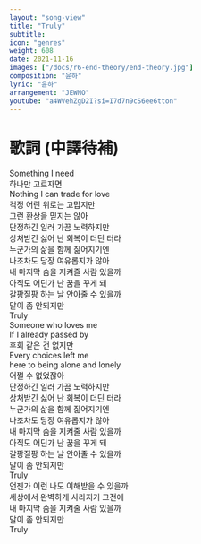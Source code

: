 ```yaml
---
layout: "song-view"
title: "Truly"
subtitle:
icon: "genres"
weight: 608
date: 2021-11-16
images: ["/docs/r6-end-theory/end-theory.jpg"]
composition: "윤하"
lyric: "윤하"
arrangement: "JEWNO"
youtube: "a4WVehZgD2I?si=I7d7n9cS6ee6tton"
---
```


# 歌詞 (中譯待補)

Something I need  
하나만 고르자면  
Nothing I can trade for love  
걱정 어린 위로는 고맙지만  
그런 환상을 믿지는 않아  
단정하긴 일러 가끔 노력하지만  
상처받긴 싫어 난 회복이 더딘 터라  
누군가의 삶을 함께 짊어지기엔  
나조차도 당장 여유롭지가 않아  
내 마지막 숨을 지켜줄 사람 있을까  
아직도 어딘가 난 꿈을 꾸게 돼  
갈팡질팡 하는 날 안아줄 수 있을까  
말이 좀 안되지만  
Truly  
Someone who loves me  
If I already passed by  
후회 같은 건 없지만  
Every choices left me  
here to being alone and lonely  
어쩔 수 없었잖아  
단정하긴 일러 가끔 노력하지만  
상처받긴 싫어 난 회복이 더딘 터라  
누군가의 삶을 함께 짊어지기엔  
나조차도 당장 여유롭지가 않아  
내 마지막 숨을 지켜줄 사람 있을까  
아직도 어딘가 난 꿈을 꾸게 돼  
갈팡질팡 하는 날 안아줄 수 있을까  
말이 좀 안되지만  
Truly  
언젠가 이런 나도 이해받을 수 있을까  
세상에서 완벽하게 사라지기 그전에  
내 마지막 숨을 지켜줄 사람 있을까  
말이 좀 안되지만  
Truly  
